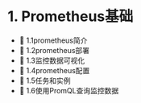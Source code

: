 # 1. Prometheus基础

* 📄 1.1prometheus简介
* 📄 1.2prometheus部署
* 📄 1.3监控数据可视化
* 📄 1.4prometheus配置
* 📄 1.5任务和实例
* 📄 1.6使用PromQL查询监控数据

　　‍

　　‍
